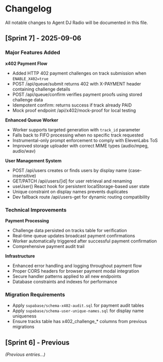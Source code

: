 # Changelog

All notable changes to Agent DJ Radio will be documented in this file.

## [Sprint 7] - 2025-09-06

### Major Features Added

**x402 Payment Flow**
- Added HTTP 402 payment challenges on track submission when `ENABLE_X402=true`
- POST /api/queue/submit returns 402 with X-PAYMENT header containing challenge details
- POST /api/queue/confirm verifies payment proofs using stored challenge data
- Idempotent confirm: returns success if track already PAID
- Mock proof endpoint /api/x402/mock-proof for local testing

**Enhanced Queue Worker**
- Worker supports targeted generation with `track_id` parameter
- Falls back to FIFO processing when no specific track requested
- Instrumental-only prompt enforcement to comply with ElevenLabs ToS
- Improved storage uploader with correct MIME types (audio/mpeg, audio/wav)

**User Management System**
- POST /api/users creates or finds users by display name (case-insensitive)
- GET/PATCH /api/users/[id] for user retrieval and renaming
- useUser() React hook for persistent localStorage-based user state
- Unique constraint on display names prevents duplicates
- Dev fallback route /api/users-get for dynamic routing compatibility

### Technical Improvements

**Payment Processing**
- Challenge data persisted on tracks table for verification
- Real-time queue updates broadcast payment confirmations
- Worker automatically triggered after successful payment confirmation
- Comprehensive payment audit trail

**Infrastructure**
- Enhanced error handling and logging throughout payment flow
- Proper CORS headers for browser payment modal integration
- Secure handler patterns applied to all new endpoints
- Database constraints and indexes for performance

### Migration Requirements

- Apply `supabase/schema-x402-audit.sql` for payment audit tables
- Apply `supabase/schema-user-unique-names.sql` for display name uniqueness
- Ensure tracks table has x402_challenge_* columns from previous migrations

## [Sprint 6] - Previous
*(Previous entries...)*